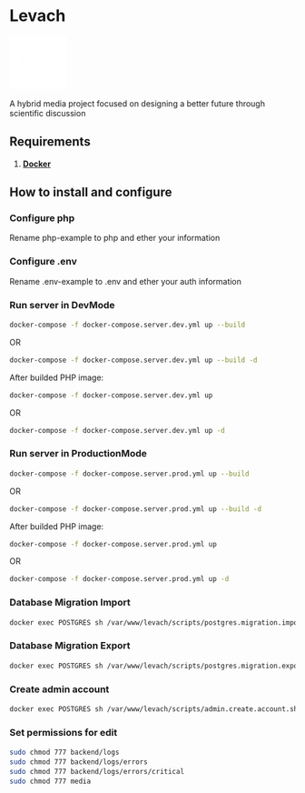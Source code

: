 # Levach

![](https://github.com/marxunion/levach/blob/main/frontend/src/assets/img/logo/logo.png?raw=true)

A hybrid media project focused on designing a better future through scientific discussion 

## Requirements

1. [**Docker**](https://www.docker.com/)

## How to install and configure

### Configure php
Rename php-example to php and ether your information

### Configure .env
Rename .env-example to .env and ether your auth information

### Run server in DevMode
```bash
docker-compose -f docker-compose.server.dev.yml up --build
```
OR
```bash
docker-compose -f docker-compose.server.dev.yml up --build -d
```

After builded PHP image:
```bash
docker-compose -f docker-compose.server.dev.yml up
```
OR
```bash
docker-compose -f docker-compose.server.dev.yml up -d
```

### Run server in ProductionMode
```bash
docker-compose -f docker-compose.server.prod.yml up --build
```
OR
```bash
docker-compose -f docker-compose.server.prod.yml up --build -d
```

After builded PHP image:
```bash
docker-compose -f docker-compose.server.prod.yml up
```
OR
```bash
docker-compose -f docker-compose.server.prod.yml up -d
```

### Database Migration Import
```bash
docker exec POSTGRES sh /var/www/levach/scripts/postgres.migration.import.sh
```

### Database Migration Export
```bash
docker exec POSTGRES sh /var/www/levach/scripts/postgres.migration.export.sh
```

### Create admin account
```bash
docker exec POSTGRES sh /var/www/levach/scripts/admin.create.account.sh
```

### Set permissions for edit
```bash
sudo chmod 777 backend/logs
sudo chmod 777 backend/logs/errors
sudo chmod 777 backend/logs/errors/critical
sudo chmod 777 media
```